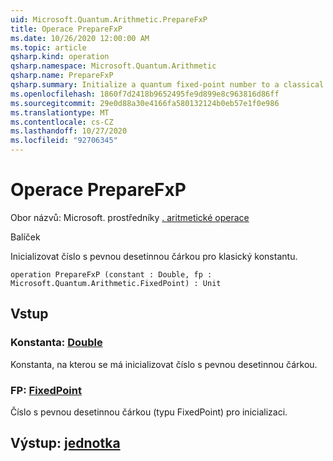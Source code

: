 ```yaml
---
uid: Microsoft.Quantum.Arithmetic.PrepareFxP
title: Operace PrepareFxP
ms.date: 10/26/2020 12:00:00 AM
ms.topic: article
qsharp.kind: operation
qsharp.namespace: Microsoft.Quantum.Arithmetic
qsharp.name: PrepareFxP
qsharp.summary: Initialize a quantum fixed-point number to a classical constant.
ms.openlocfilehash: 1860f7d2418b9652495fe9d899e8c963816d86ff
ms.sourcegitcommit: 29e0d88a30e4166fa580132124b0eb57e1f0e986
ms.translationtype: MT
ms.contentlocale: cs-CZ
ms.lasthandoff: 10/27/2020
ms.locfileid: "92706345"
---
```

# <a name="preparefxp-operation"></a>Operace PrepareFxP

Obor názvů: Microsoft. prostředníky [. aritmetické operace](xref:Microsoft.Quantum.Arithmetic)

Balíček [](https://nuget.org/packages/)


Inicializovat číslo s pevnou desetinnou čárkou pro klasický konstantu.

```qsharp
operation PrepareFxP (constant : Double, fp : Microsoft.Quantum.Arithmetic.FixedPoint) : Unit
```


## <a name="input"></a>Vstup

### <a name="constant--double"></a>Konstanta: [Double](xref:microsoft.quantum.lang-ref.double)

Konstanta, na kterou se má inicializovat číslo s pevnou desetinnou čárkou.


### <a name="fp--fixedpoint"></a>FP: [FixedPoint](xref:Microsoft.Quantum.Arithmetic.FixedPoint)

Číslo s pevnou desetinnou čárkou (typu FixedPoint) pro inicializaci.



## <a name="output--unit"></a>Výstup: [jednotka](xref:microsoft.quantum.lang-ref.unit)

